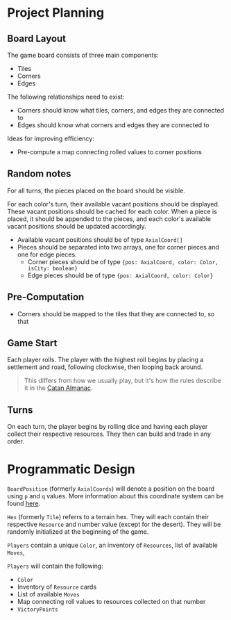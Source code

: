 # Project Planning

## Board Layout

The game board consists of three main components:

- Tiles
- Corners
- Edges

The following relationships need to exist:

- Corners should know what tiles, corners, and edges they are connected to
- Edges should know what corners and edges they are connected to

Ideas for improving efficiency:

- Pre-compute a map connecting rolled values to corner positions

## Random notes

For all turns, the pieces placed on the board should be visible.

For each color's turn, their available vacant positions should be displayed. These vacant positions should be cached for each color. When a piece is placed, it should be appended to the pieces, and each color's available vacant positions should be updated accordingly.

- Available vacant positions should be of type `AxialCoord[]`
- Pieces should be separated into two arrays, one for corner pieces and one for edge pieces.
  - Corner pieces should be of type `{pos: AxialCoord, color: Color, isCity: boolean}`
  - Edge pieces should be of type `{pos: AxialCoord, color: Color}`

## Pre-Computation

- Corners should be mapped to the tiles that they are connected to, so that

## Game Start

Each player rolls. The player with the highest roll begins by placing a settlement and road, following clockwise, then looping back around.

> This differs from how we usually play, but it's how the rules describe it in the [Catan Almanac](https://www.catan.com/sites/default/files/2021-06/catan_base_rules_2020_200707.pdf).

## Turns

On each turn, the player begins by rolling dice and having each player collect their respective resources. They then can build and trade in any order.

# Programmatic Design

`BoardPosition` (formerly `AxialCoords`) will denote a position on the board using `p` and `q` values. More information about this coordinate system can be found [here](https://www.redblobgames.com/grids/hexagons/).

`Hex` (formerly `Tile`) referrs to a terrain hex. They will each contain their respective `Resource` and number value (except for the desert). They will be randomly initialized at the beginning of the game.

`Players` contain a unique `Color`, an inventory of `Resources`, list of available `Moves`,

`Players` will contain the following:

- `Color`
- Inventory of `Resource` cards
- List of available `Moves`
- Map connecting roll values to resources collected on that number
- `VictoryPoints`
